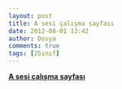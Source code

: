 ```yaml
---
layout: post
title: A sesi çalışma sayfası
date: 2012-08-01 13:42
author: Dosya
comments: true
tags: [2Sınıf]
---
```

<a href="http://yadi.sk/d/blhU-_MN0AC9" target="_blank"><strong>A sesi çalışma sayfası</strong></a>

